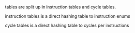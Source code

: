 tables are split up in instruction tables and cycle tables.

instruction tables is a direct hashing table to instruction enums

cycle tables is a direct hashing table to cycles per instructions
